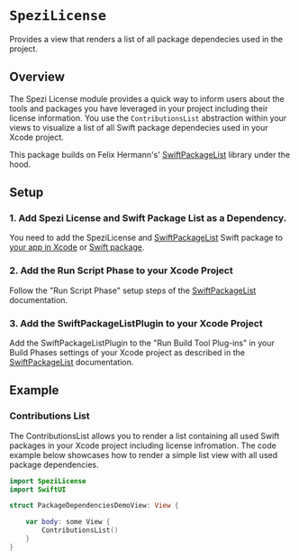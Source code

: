 # ``SpeziLicense``

<!--
#
# This source file is part of the Stanford Spezi open source project
#
# SPDX-FileCopyrightText: 2022 Stanford University and the project authors (see CONTRIBUTORS.md)
#
# SPDX-License-Identifier: MIT
#       
-->

Provides a view that renders a list of all package dependecies used in the project.


## Overview

The Spezi License module provides a quick way to inform users about the tools and packages you have leveraged in your project including their license information.
You use the ``ContributionsList`` abstraction within your views to visualize a list of all Swift package dependecies used in your Xcode project.

This package builds on Felix Hermann's' [SwiftPackageList](https://github.com/FelixHerrmann/swift-package-list) library under the hood.


## Setup

### 1. Add Spezi License and Swift Package List as a Dependency.

You need to add the SpeziLicense and [SwiftPackageList](https://github.com/FelixHerrmann/swift-package-list) Swift package to
[your app in Xcode](https://developer.apple.com/documentation/xcode/adding-package-dependencies-to-your-app#) or
[Swift package](https://developer.apple.com/documentation/xcode/creating-a-standalone-swift-package-with-xcode#Add-a-dependency-on-another-Swift-package).

### 2. Add the Run Script Phase to your Xcode Project

Follow the "Run Script Phase" setup steps of the [SwiftPackageList](https://github.com/FelixHerrmann/swift-package-list?tab=readme-ov-file#run-script-phase) documentation.

### 3. Add the SwiftPackageListPlugin to your Xcode Project

Add the SwiftPackageListPlugin to the "Run Build Tool Plug-ins" in your Build Phases settings of your Xcode project as described in the [SwiftPackageList](https://github.com/FelixHerrmann/swift-package-list?tab=readme-ov-file#build-tool-plugin) documentation.


## Example

### Contributions List

The ContributionsList allows you to render a list containing all used Swift packages in your Xcode project including license infromation.
The code example below showcases how to render a simple list view with all used package dependencies.


```swift
import SpeziLicense
import SwiftUI

struct PackageDependenciesDemoView: View {

    var body: some View {
        ContributionsList()
    }
}
```
